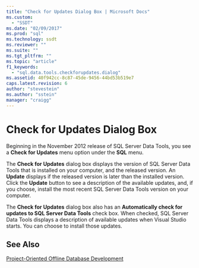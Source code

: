 ```yaml
---
title: "Check for Updates Dialog Box | Microsoft Docs"
ms.custom: 
  - "SSDT"
ms.date: "02/09/2017"
ms.prod: "sql"
ms.technology: ssdt
ms.reviewer: ""
ms.suite: ""
ms.tgt_pltfrm: ""
ms.topic: "article"
f1_keywords: 
  - "sql.data.tools.checkforupdates.dialog"
ms.assetid: 40f942cc-8c87-45de-9456-44bd53b519e7
caps.latest.revision: 6
author: "stevestein"
ms.author: "sstein"
manager: "craigg"
---
```

# Check for Updates Dialog Box
Beginning in the November 2012 release of SQL Server Data Tools, you see a **Check for Updates** menu option under the **SQL** menu.  
  
The **Check for Updates** dialog box displays the version of SQL Server Data Tools that is installed on your computer, and the released version. An **Update** displays if the released version is later than the installed version. Click the **Update** button to see a description of the available updates, and, if you choose, install the most recent SQL Server Data Tools version on your computer.  
  
The **Check for Updates** dialog box also has an **Automatically check for updates to SQL Server Data Tools** check box. When checked, SQL Server Data Tools displays a description of available updates when Visual Studio starts. You can choose to install those updates.  
  
## See Also  
[Project-Oriented Offline Database Development](../ssdt/project-oriented-offline-database-development.md)  
  
